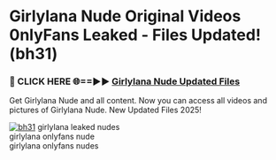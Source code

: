 # Girlylana Nude Original Videos 0nlyFans Leaked - Files Updated! (bh31)

<h3>🔴 CLICK HERE 🌐==►► <a href="https://tinyurl.com/yc6ubb5a" rel="nofollow">Girlylana Nude Updated Files</a></h3>

Get Girlylana Nude and all content. Now you can access all videos and pictures of Girlylana Nude. New Updated Files 2025!

[![bh31](https://i.imgur.com/7eu0CRL.gif)](https://tinyurl.com/yc6ubb5a)
girlylana leaked nudes<br>
girlylana onlyfans nude<br>
girlylana onlyfans nudes